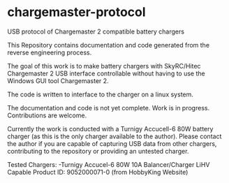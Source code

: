 # chargemaster-protocol
USB protocol of Chargemaster 2 compatible battery chargers

This Repository contains documentation and code generated from the reverse engineering process.

The goal of this work is to make battery chargers with SkyRC/Hitec Chargemaster 2 USB interface controllable without having to use the Windows GUI tool Chargemaster 2. 

The code is written to interface to the charger on a linux system.

The documentation and code is not yet complete. Work is in progress. Contributions are welcome.

Currently the work is conducted with a Turnigy Accucell-6 80W battery charger (as this is the only charger available to the author). Please contact the author if you are capable of capturing USB data from other chargers, contributing to the repository or providing an untested charger.

Tested Chargers:
-Turnigy Accucel-6 80W 10A Balancer/Charger LiHV Capable
    Product ID: 9052000071-0 (from HobbyKing Website)
